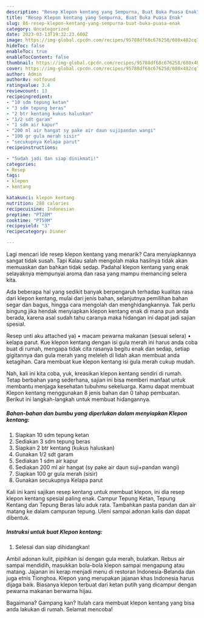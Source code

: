 ```yaml
---
description: "Resep Klepon kentang yang Sempurna, Buat Buka Puasa Enak"
title: "Resep Klepon kentang yang Sempurna, Buat Buka Puasa Enak"
slug: 86-resep-klepon-kentang-yang-sempurna-buat-buka-puasa-enak
category: Uncategorized
date: 2023-03-13T19:32:23.600Z
image: https://img-global.cpcdn.com/recipes/95788df68c676258/680x482cq70/klepon-kentang-foto-resep-utama.jpg
hideToc: false
enableToc: true
enableTocContent: false
thumbnail: https://img-global.cpcdn.com/recipes/95788df68c676258/680x482cq70/klepon-kentang-foto-resep-utama.jpg
cover: https://img-global.cpcdn.com/recipes/95788df68c676258/680x482cq70/klepon-kentang-foto-resep-utama.jpg
author: Admin
authorAv: notfound
ratingvalue: 3.4
reviewcount: 13
recipeingredient:
- "10 sdm tepung ketan"
- "3 sdm tepung beras"
- "2 btr kentang kukus haluskan"
- "1/2 sdt garam"
- "1 sdm air kapur"
- "200 ml air hangat sy pake air daun sujipandan wangi"
- "100 gr gula merah sisir"
- "secukupnya Kelapa parut"
recipeinstructions:

- "Sudah jadi dan siap dinikmati!"
categories:
- Resep
tags:
- klepon
- kentang

katakunci: klepon kentang 
nutrition: 288 calories
recipecuisine: Indonesian
preptime: "PT28M"
cooktime: "PT59M"
recipeyield: "3"
recipecategory: Dinner

---
```



Lagi mencari ide resep klepon kentang yang menarik? Cara menyiapkannya sangat tidak susah. Tapi Kalau salah mengolah maka hasilnya tidak akan memuaskan dan bahkan tidak sedap. Padahal klepon kentang yang enak selayaknya mempunyai aroma dan rasa yang mampu memancing selera kita.


Ada beberapa hal yang sedikit banyak berpengaruh terhadap kualitas rasa dari klepon kentang, mulai dari jenis bahan, selanjutnya pemilihan bahan segar dan bagus, hingga cara mengolah dan menghidangkannya. Tak perlu bingung jika hendak menyiapkan klepon kentang enak di mana pun anda berada, karena asal sudah tahu caranya maka hidangan ini dapat jadi sajian spesial.

Resep unti aku attached ya) • macam pewarna makanan (sesuai selera) • kelapa parut. Kue klepon kentang dengan isi gula merah ini harus anda coba buat di rumah, mengapa tidak cita rasanya begitu enak dan sedap, setiap gigitannya dan gula merah yang meleleh di lidah akan membuat anda ketagihan. Cara membuat kue klepon kentang isi gula merah cukup mudah.


Nah, kali ini kita coba, yuk, kreasikan klepon kentang sendiri di rumah. Tetap berbahan yang sederhana, sajian ini bisa memberi manfaat untuk membantu menjaga kesehatan tubuhmu sekeluarga. Kamu dapat membuat Klepon kentang menggunakan 8 jenis bahan dan 0 tahap pembuatan. Berikut ini langkah-langkah untuk membuat hidangannya.

<!--inarticleads1-->

##### Bahan-bahan dan bumbu yang diperlukan dalam menyiapkan Klepon kentang:

1. Siapkan 10 sdm tepung ketan
1. Sediakan 3 sdm tepung beras
1. Siapkan 2 btr kentang (kukus haluskan)
1. Gunakan 1/2 sdt garam
1. Sediakan 1 sdm air kapur
1. Sediakan 200 ml air hangat (sy pake air daun suji+pandan wangi)
1. Siapkan 100 gr gula merah (sisir)
1. Gunakan secukupnya Kelapa parut


Kali ini kami sajikan resep kentang untuk membuat klepon, ini dia resep klepon kentang spesial paling enak. Campur Tepung Ketan, Tepung Kentang dan Tepung Beras lalu aduk rata. Tambahkan pasta pandan dan air matang ke dalam campuran tepung. Uleni sampai adonan kalis dan dapat dibentuk. 

<!--inarticleads2-->

##### Instruksi untuk buat Klepon kentang:


1. Selesai dan siap dihidangkan!

Ambil adonan kulit, pipihkan isi dengan gula merah, bulatkan. Rebus air sampai mendidih, masukkan bola-bola klepon sampai mengapung atau matang. Jajanan ini kerap menjadi menu di restoran Indonesia-Belanda dan juga etnis Tionghoa. Klepon yang merupakan jajanan khas Indonesia harus dijaga baik. Biasanya klepon terbuat dari ketan putih yang dicampur dengan pewarna makanan berwarna hijau. 

Bagaimana? Gampang kan? Itulah cara membuat klepon kentang yang bisa anda lakukan di rumah. Selamat mencoba!
